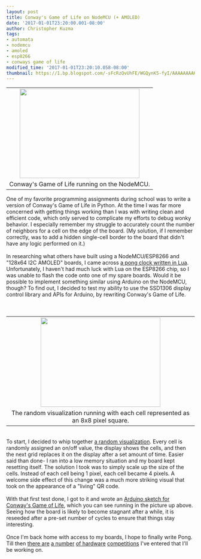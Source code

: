 ```yaml
---
layout: post
title: Conway's Game of Life on NodeMCU (+ AMOLED)
date: '2017-01-01T23:20:00.001-08:00'
author: Christopher Kuzma
tags:
- automata
- nodemcu
- amoled
- esp8266
- conways game of life
modified_time: '2017-01-01T23:20:10.058-08:00'
thumbnail: https://1.bp.blogspot.com/-sFcRzQvUhFE/WGQynK5-fyI/AAAAAAAAKRQ/Xb1eUWyxrh8UZI1DAJH70J2I2YgE4PmmgCLcB/s72-c/conway.jpg
---
```


<table align="center" cellpadding="0" cellspacing="0" class="tr-caption-container" style="margin-left: auto; margin-right: auto; text-align: center;"><tbody><tr><td style="text-align: center;"><a href="https://1.bp.blogspot.com/-sFcRzQvUhFE/WGQynK5-fyI/AAAAAAAAKRQ/Xb1eUWyxrh8UZI1DAJH70J2I2YgE4PmmgCLcB/s1600/conway.jpg" imageanchor="1" style="margin-left: auto; margin-right: auto;"><img border="0" height="239" src="https://1.bp.blogspot.com/-sFcRzQvUhFE/WGQynK5-fyI/AAAAAAAAKRQ/Xb1eUWyxrh8UZI1DAJH70J2I2YgE4PmmgCLcB/s320/conway.jpg" width="320" /></a></td></tr><tr><td class="tr-caption" style="text-align: center;">Conway's Game of Life running on the NodeMCU.</td></tr></tbody></table>One of my favorite programming assignments&nbsp;during school was to write a version of Conway's Game of Life in Python. At the time I was far more concerned with getting things working than I was with writing clean and efficient code, which only served to complicate my efforts to debug wonky behavior. I especially remember my struggle to accurately count the number of neighbors for a cell on the edge of the board. (My solution, if I remember correctly, was to add a hidden single-cell border to the board that didn't have any logic performed on it.)<br /><br />In researching what others have built using a NodeMCU/ESP8266 and "128x64 I2C AMOLED" boards, I came across <a href="https://github.com/kubi57/ESP8266/tree/master/pong-clock">a pong clock written in Lua</a>. Unfortunately,&nbsp;I haven't had&nbsp;much luck with&nbsp;Lua on the ESP8266 chip, so I was unable to flash the code onto one of my spare boards. Would it be possible to implement something similar using Arduino on the NodeMCU, though? To find out, I decided to test my ability to use the SSD1306 display control library and APIs for Arduino, by rewriting Conway's Game of Life.<br /><a name='more'></a><br /><br /><table align="center" cellpadding="0" cellspacing="0" class="tr-caption-container" style="margin-left: auto; margin-right: auto; text-align: center;"><tbody><tr><td style="text-align: center;"><a href="https://2.bp.blogspot.com/-iH2maB9LF_k/WGn8rsYYdLI/AAAAAAAAKUw/7STZ3VOhfIoe4OCNioUkqwaYy2qDy8a1gCLcB/s1600/random.jpg" imageanchor="1" style="margin-left: auto; margin-right: auto;"><img border="0" height="239" src="https://2.bp.blogspot.com/-iH2maB9LF_k/WGn8rsYYdLI/AAAAAAAAKUw/7STZ3VOhfIoe4OCNioUkqwaYy2qDy8a1gCLcB/s320/random.jpg" width="320" /></a></td></tr><tr><td class="tr-caption" style="text-align: center;">The random visualization running with each cell represented as an 8x8 pixel square.</td></tr></tbody></table><br />To start, I decided to whip together <a href="https://github.com/ckuzma/nodemcu-as-arduino/blob/master/Sketches/OLED/RandomVisualizer/RandomVisualizer.ino">a random visualization</a>. Every cell is randomly assigned an on/off value, the display shows the cells, and then the next grid replaces it on the display&nbsp;after a set amount of time. Easier said than done- I ran into a low memory situation and my board kept resetting itself. The solution I took was to simply scale up the size of the cells. Instead of each cell being 1 pixel, each cell became 4 pixels. A welcome side effect of this change was a much more striking visual that took on the appearance of a "living" QR code.<br /><br />With that first test done, I got to it and wrote an <a href="https://github.com/ckuzma/nodemcu-as-arduino/blob/master/Sketches/OLED/ConwaysGameOfLife/ConwaysGameOfLife.ino">Arduino sketch for Conway's Game of Life</a>, which you can see running in the picture up above. Seeing how the board is likely to become stagnant after a while, it is reseeded after a&nbsp;pre-set number of&nbsp;cycles to ensure that things stay interesting.<br /><br />Once I'm back home with access to my boards, I hope to finally write Pong. Till then <a href="https://www.hackster.io/contests/Intel-Arduino-101">there are</a> <a href="https://www.hackster.io/contests/RealtimeAT&amp;TIoTStarterKit">a number</a> <a href="https://www.hackster.io/contests/WalaBot">of hardware</a> <a href="https://www.hackster.io/contests/cypress-sensing-the-world-contest">competitions</a> I've entered that I'll be working on.